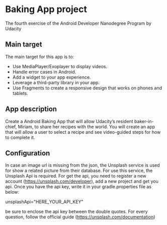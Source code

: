 # Baking App project
The fourth exercise of the Android Developer Nanodegree Program by Udacity
    
## Main target
The main target for this app is to:
* Use MediaPlayer/Exoplayer to display videos.
* Handle error cases in Android.
* Add a widget to your app experience.
* Leverage a third-party library in your app.
* Use Fragments to create a responsive design that works on phones and tablets.

## App description
Create a Android Baking App that will allow Udacity’s resident baker-in-chief, Miriam, to share her recipes with the world. You will create an app that will allow a user to select a recipe and see video-guided steps for how to complete it.

## Configuration
In case an image url is missing from the json, the Unsplash service is used for show a related picture from their database.
For use this service, the Unsplash Api is required. For get the api, you need to register a new account (https://unsplash.com/developer), add a new project and get you api.
Once you have the api key, write it in your gradle.properties file as below: 

unsplashApi="HERE_YOUR_API_KEY"

be sure to enclose the api key between the double quotes.
For every question, follow the official guide (https://unsplash.com/documentation)
